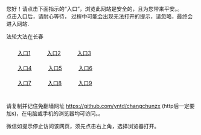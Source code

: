 您好！请点击下面指示的“入口”，浏览此网站是安全的，且为您带来平安。。 <br/>
点击入口后，请耐心等待， 过程中可能会出现无法打开的提示，请忽略，最终会进入网站. </br>

法轮大法在长春<br/>
<div style="padding:10px"><a style="margin:20px" target="_blank" href="https://d1vlq70oxo7u7z.cloudfront.net/2Qpsp?aykxinzj" id="ccLink1" rel="nofollow">入口1</a> <a target="_blank" style="margin:20px" href="https://ddmbwui1xq30i.cloudfront.net/2Qpsp?hpnwedeq" id="ccLink2" rel="nofollow">入口2</a> <a style="margin:20px" target="_blank" href="https://d1os9s065v50q5.cloudfront.net/2Qpsp?yfdpsrs" id="ccLink3" rel="nofollow">入口3</a></div>

<div style="padding:10px" ><a style="margin:20px" target="_blank" href="https://d1vlq70oxo7u7z.cloudfront.net/2Qpsp?aykxinzj" id="ccLink4" rel="nofollow">入口4</a> <a style="margin:20px" href="https://ddmbwui1xq30i.cloudfront.net/2Qpsp?hpnwedeq" target="_blank" id="ccLink5" rel="nofollow">入口5</a> <a style="margin:20px" href="https://d1os9s065v50q5.cloudfront.net/2Qpsp?yfdpsrs" target="_blank" id="ccLink6" rel="nofollow">入口6</a></div>

<div style="padding:10px"><a style="margin:20px" target="_blank" href="https://d1vlq70oxo7u7z.cloudfront.net/2Qpsp?aykxinzj" id="ccLink7" rel="nofollow">入口7</a> <a style="margin:20px" href="https://ddmbwui1xq30i.cloudfront.net/2Qpsp?hpnwedeq" target="_blank" id="ccLink8" rel="nofollow">入口8</a> <a style="margin:20px" target="_blank" href="https://d1os9s065v50q5.cloudfront.net/2Qpsp?yfdpsrs" id="ccLink9" rel="nofollow">入口9</a></div>

<br/>



请复制并记住免翻墙网址 https://github.com/yntd/changchunzx (http后一定要加s)，在电脑或手机的浏览器均可访问。。<br/>

微信如提示停止访问该网页，须先点击右上角，选择浏览器打开。
